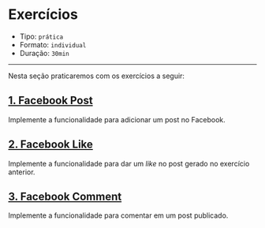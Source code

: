 # Exercícios

* Tipo: `prática`
* Formato: `individual`
* Duração: `30min`

***

Nesta seção praticaremos com os exercícios a seguir:

## [1. Facebook Post](https://github.com/Laboratoria/ec-js-deep-dive-exercises/blob/event-handling/event-handling/00-fb-post.js)

Implemente a funcionalidade para adicionar um post no Facebook.

## [2. Facebook Like](https://github.com/Laboratoria/ec-js-deep-dive-exercises/blob/event-handling/event-handling/01-fb-like.js)

Implemente a funcionalidade para dar um _like_ no post gerado no exercício anterior.

## [3. Facebook Comment](https://github.com/Laboratoria/ec-js-deep-dive-exercises/blob/event-handling/event-handling/02-fb-comment.js)

Implemente a funcionalidade para comentar em um post publicado.
